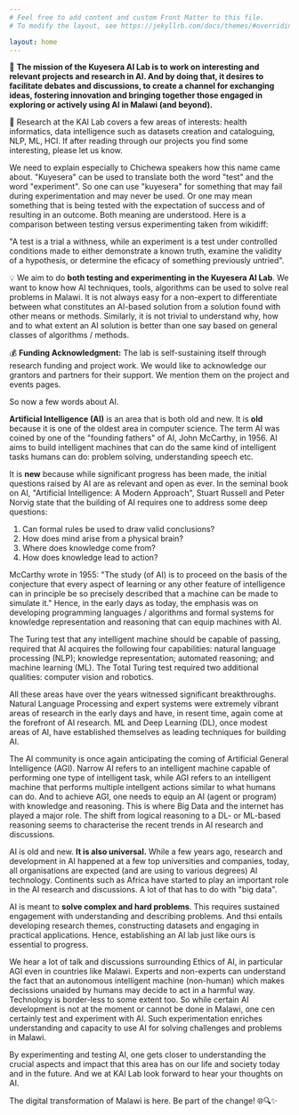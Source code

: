 ```yaml
---
# Feel free to add content and custom Front Matter to this file.
# To modify the layout, see https://jekyllrb.com/docs/themes/#overriding-theme-defaults

layout: home
---
```


🚀 **The mission of the Kuyesera AI Lab is to work on interesting and relevant projects and research in AI. And by doing that, it desires to facilitate debates and discussions, to create a channel for exchanging ideas, fostering innovation and bringing together those engaged in exploring or actively using AI in Malawi (and beyond).**

🔗 Research at the KAI Lab covers a few areas of interests: health informatics, data intelligence such as datasets creation and cataloguing, NLP, ML, HCI. If after reading through our projects you find some interesting, please let us know. 

We need to explain especially to Chichewa speakers how this name came about. "Kuyesera" can be used to translate both the word "test" and the word "experiment". So one can use "kuyesera" for something that may fail during experimentation and may never be used. Or one may mean something that is being tested with the expectation of success and of resulting in an outcome. Both meaning are understood. Here is a comparison between testing versus experimenting taken from wikidiff:

"A test is a trial a withness, while an experiment is a test under controlled conditions made to either demonstrate a known truth, examine the validity of a hypothesis, or determine the eficacy of something previously untried".

💡 We aim to do **both testing and experimenting in the Kuyesera AI Lab**. We want to know how AI techniques, tools, algorithms can be used to solve real problems in Malawi. It is not always easy for a non-expert to differentiate between what constitutes an AI-based solution from a solution found with other means or methods. Similarly, it is not trivial to understand why, how and to what extent an AI solution is better than one say based on general classes of algorithms / methods. 

💰 **Funding Acknowledgment:** The lab is self-sustaining itself through research funding and project work. We would like to acknowledge our grantors and partners for their support. We mention them on the project and events pages.

So now a few words about AI.

**Artificial Intelligence (AI)** is an area that is both old and new. It is **old** because it is one of the oldest area in computer science. The term AI was coined by one of the "founding fathers" of AI, John McCarthy, in 1956. AI aims to build intelligent machines that can do the same kind of intelligent tasks humans can do: problem solving, understanding speech etc. 

It is **new** because while significant progress has been made, the initial questions raised by AI are as relevant and open as ever. In the seminal book on AI, "Artificial Intelligence: A Modern Approach", Stuart Russell and Peter Norvig  state that the building of AI requires one to address some deep questions: 

1. Can formal rules be used to draw valid conclusions? 
2. How does mind arise from a physical brain? 
3. Where does knowledge come from? 
4. How does knowledge lead to action? 

McCarthy wrote in 1955: "The study (of AI) is to proceed on the basis of the conjecture that every aspect of learning or any other feature of intelligence can in principle be so precisely described that a machine can be made to simulate it." Hence, in the early days as today, the emphasis was on developing programming languages / algorithms and formal systems for knowledge representation and reasoning that can equip machines with AI. 

The Turing test that any intelligent machine should be capable of passing, required that AI acquires the following four capabilities: natural language processing (NLP); knowledge representation; automated reasoning; and machine learning (ML). 
The Total Turing test required two additional qualities: computer vision and robotics. 

All these areas have over the years witnessed significant breakthroughs. Natural Language Processing and expert systems were extremely vibrant areas of research in the early days and have, in resent time, again come at the forefront of AI research. ML and Deep Learning (DL), once modest areas of AI, have established themselves as leading techniques for building AI. 

The AI community is once again anticipating the coming of Artificial General Intelligence (AGI). Narrow AI refers to an intelligent machine capable of performing one type of intelligent task, while AGI refers to an intelligent machine that performs multiple intellgent actions similar to what humans can do. And to achieve AGI, one needs to equip an AI (agent or program) with knowledge and reasoning. This is where Big Data and the internet has played a major role. The shift from logical reasoning to a DL- or ML-based reasoning seems to characterise the recent trends in AI research and discussions.

AI is old and new. **It is also universal.** While a few years ago, research and development in AI happened at a few top universities and companies, today, all organisations are expected (and are using to various degrees) AI technology. Continents such as Africa have started to play an important role in the AI research and discussions. A lot of that has to do with "big data".

AI is meant to **solve complex and hard problems**. This requires sustained engagement with understanding and describing problems. And thsi entails developing research themes, constructing datasets and engaging in practical applications. Hence, establishing an AI lab just like ours is essential to progress.

We hear a lot of talk and discussions surrounding Ethics of AI, in particular AGI even in countries like Malawi. Experts and non-experts can understand the fact that an autonomous intelligent machine (non-human) which makes decissions unaided by humans may decide to act in a harmful way. Technology is border-less to some extent too. So while certain AI development is not at the moment or cannot be done in Malawi, one cen certainly test and experiment with AI. Such experimentation enriches understanding and capacity to use AI for solving challenges and problems in Malawi. 

By experimenting and testing AI, one gets closer to understanding the crucial aspects and impact that this area has on our life and society today and in the future. And we at KAI Lab look forward to hear your thoughts on AI.

The digital transformation of Malawi is here. Be part of the change! 🌐🔍✨

[mubas-organization]:   http://www.mubas.ac.mw

